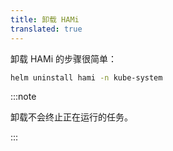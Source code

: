 ```yaml
---
title: 卸载 HAMi
translated: true
---
```


卸载 HAMi 的步骤很简单：

```bash
helm uninstall hami -n kube-system
```

:::note

卸载不会终止正在运行的任务。

:::
